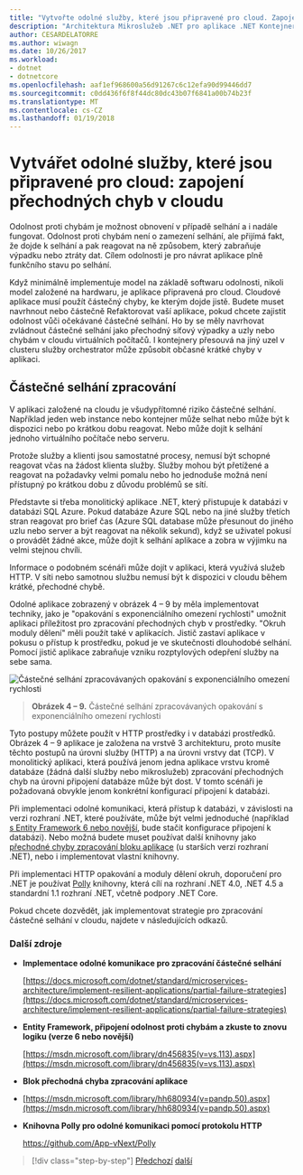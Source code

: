```yaml
---
title: "Vytvořte odolné služby, které jsou připravené pro cloud. Zapojení přechodných chyb v cloudu"
description: "Architektura Mikroslužeb .NET pro aplikace .NET Kontejnerizované | Vytvořte odolné služby, které jsou připravené pro cloud. Zapojení přechodných chyb v cloudu"
author: CESARDELATORRE
ms.author: wiwagn
ms.date: 10/26/2017
ms.workload:
- dotnet
- dotnetcore
ms.openlocfilehash: aaf1ef968600a56d91267c6c12efa90d99446dd7
ms.sourcegitcommit: c0dd436f6f8f44dc80dc43b07f6841a00b74b23f
ms.translationtype: MT
ms.contentlocale: cs-CZ
ms.lasthandoff: 01/19/2018
---
```

# <a name="build-resilient-services-ready-for-the-cloud-embrace-transient-failures-in-the-cloud"></a>Vytvářet odolné služby, které jsou připravené pro cloud: zapojení přechodných chyb v cloudu 

Odolnost proti chybám je možnost obnovení v případě selhání a i nadále fungovat. Odolnost proti chybám není o zamezení selhání, ale přijímá fakt, že dojde k selhání a pak reagovat na ně způsobem, který zabraňuje výpadku nebo ztráty dat. Cílem odolnosti je pro návrat aplikace plně funkčního stavu po selhání.

Když minimálně implementuje model na základě softwaru odolnosti, nikoli model založené na hardwaru, je aplikace připravená pro cloud. Cloudové aplikace musí použít částečný chyby, ke kterým dojde jistě. Budete muset navrhnout nebo částečně Refaktorovat vaší aplikace, pokud chcete zajistit odolnost vůči očekávané částečné selhání. Ho by se měly navrhovat zvládnout částečné selhání jako přechodný síťový výpadky a uzly nebo chybám v cloudu virtuálních počítačů. I kontejnery přesouvá na jiný uzel v clusteru služby orchestrator může způsobit občasné krátké chyby v aplikaci.

## <a name="handling-partial-failure"></a>Částečné selhání zpracování

V aplikaci založené na cloudu je všudypřítomné riziko částečné selhání. Například jeden web instance nebo kontejner může selhat nebo může být k dispozici nebo po krátkou dobu reagovat. Nebo může dojít k selhání jednoho virtuálního počítače nebo serveru.

Protože služby a klienti jsou samostatné procesy, nemusí být schopné reagovat včas na žádost klienta služby. Služby mohou být přetížené a reagovat na požadavky velmi pomalu nebo ho jednoduše možná není přístupný po krátkou dobu z důvodu problémů se sítí.

Představte si třeba monolitický aplikace .NET, který přistupuje k databázi v databázi SQL Azure. Pokud databáze Azure SQL nebo na jiné služby třetích stran reagovat pro brief čas (Azure SQL database může přesunout do jiného uzlu nebo server a být reagovat na několik sekund), když se uživatel pokusí o provádět žádné akce, může dojít k selhání aplikace a zobra w výjimku na velmi stejnou chvíli.

Informace o podobném scénáři může dojít v aplikaci, která využívá služeb HTTP. V síti nebo samotnou službu nemusí být k dispozici v cloudu během krátké, přechodné chybě.

Odolné aplikace zobrazený v obrázek 4 – 9 by měla implementovat techniky, jako je "opakování s exponenciálního omezení rychlosti" umožnit aplikaci příležitost pro zpracování přechodných chyb v prostředky. "Okruh moduly dělení" měli použít také v aplikacích. Jistič zastaví aplikace v pokusu o přístup k prostředku, pokud je ve skutečnosti dlouhodobé selhání. Pomocí jistič aplikace zabraňuje vzniku rozptylových odepření služby na sebe sama.

![Částečné selhání zpracovávaných opakování s exponenciálního omezení rychlosti](./media/image9.png)

> **Obrázek 4 – 9.** Částečné selhání zpracovávaných opakování s exponenciálního omezení rychlosti

Tyto postupy můžete použít v HTTP prostředky i v databázi prostředků. Obrázek 4 – 9 aplikace je založena na vrstvě 3 architekturu, proto musíte těchto postupů na úrovni služby (HTTP) a na úrovni vrstvy dat (TCP). V monolitický aplikaci, která používá jenom jedna aplikace vrstvu kromě databáze (žádná další služby nebo mikroslužeb) zpracování přechodných chyb na úrovni připojení databáze může být dost. V tomto scénáři je požadovaná obvykle jenom konkrétní konfigurací připojení k databázi.

Při implementaci odolné komunikaci, která přístup k databázi, v závislosti na verzi rozhraní .NET, které používáte, může být velmi jednoduché (například [s Entity Framework 6 nebo novější](https://msdn.microsoft.com/library/dn456835(v=vs.113).aspx), bude stačit konfigurace připojení k databázi). Nebo možná budete muset používat další knihovny jako [přechodné chyby zpracování bloku aplikace](https://msdn.microsoft.com/library/hh680934(v=pandp.50).aspx) (u starších verzí rozhraní .NET), nebo i implementovat vlastní knihovny.

Při implementaci HTTP opakování a moduly dělení okruh, doporučení pro .NET je používat [Polly](https://github.com/App-vNext/Polly) knihovny, která cílí na rozhraní .NET 4.0, .NET 4.5 a standardní 1.1 rozhraní .NET, včetně podpory .NET Core.

Pokud chcete dozvědět, jak implementovat strategie pro zpracování částečné selhání v cloudu, najdete v následujících odkazů.

### <a name="additional-resources"></a>Další zdroje

-   **Implementace odolné komunikace pro zpracování částečné selhání**

    [https://docs.microsoft.com/dotnet/standard/microservices-architecture/implement-resilient-applications/partial-failure-strategies](https://docs.microsoft.com/dotnet/standard/microservices-architecture/implement-resilient-applications/partial-failure-strategies)

-   **Entity Framework, připojení odolnost proti chybám a zkuste to znovu logiku (verze 6 nebo novější)**

    [https://msdn.microsoft.com/library/dn456835(v=vs.113).aspx](https://msdn.microsoft.com/library/dn456835(v=vs.113).aspx)

-   **Blok přechodná chyba zpracování aplikace**

<!-- -->

-   [https://msdn.microsoft.com/library/hh680934(v=pandp.50).aspx](https://msdn.microsoft.com/library/hh680934(v=pandp.50).aspx)

-   **Knihovna Polly pro odolné komunikaci pomocí protokolu HTTP**

    https://github.com/App-vNext/Polly

>[!div class="step-by-step"]
[Předchozí](when-to-deploy-windows-containers-to-azure-container-service-kubernetes.md)
[další](modernize-your-apps-with-monitoring-and-telemetry.md)
